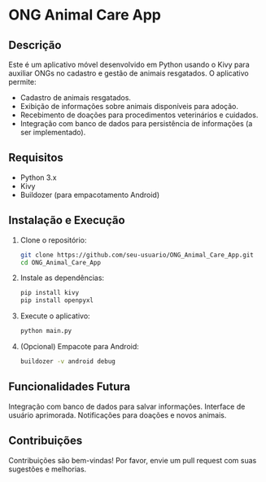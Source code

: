 # ONG Animal Care App

## Descrição
Este é um aplicativo móvel desenvolvido em Python usando o Kivy para auxiliar ONGs no cadastro e gestão de animais resgatados. O aplicativo permite:

- Cadastro de animais resgatados.
- Exibição de informações sobre animais disponíveis para adoção.
- Recebimento de doações para procedimentos veterinários e cuidados.
- Integração com banco de dados para persistência de informações (a ser implementado).

## Requisitos
- Python 3.x
- Kivy
- Buildozer (para empacotamento Android)

## Instalação e Execução
1. Clone o repositório:
   ```bash
   git clone https://github.com/seu-usuario/ONG_Animal_Care_App.git
   cd ONG_Animal_Care_App

2. Instale as dependências:
   ```bash
   pip install kivy
   pip install openpyxl

3. Execute o aplicativo:
   ```bash
   python main.py

4. (Opcional) Empacote para Android:
   ```bash
   buildozer -v android debug

## Funcionalidades Futura
Integração com banco de dados para salvar informações.
Interface de usuário aprimorada.
Notificações para doações e novos animais.

## Contribuições
Contribuições são bem-vindas! Por favor, envie um pull request com suas sugestões e melhorias.

